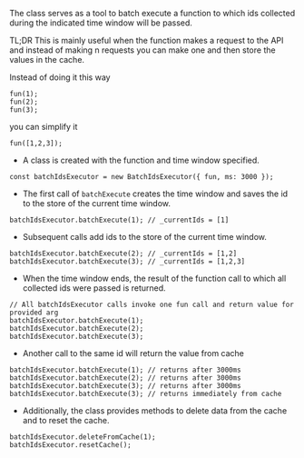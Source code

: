 The class serves as a tool to batch execute a function to which ids collected during the indicated time window will be passed.

TL;DR
This is mainly useful when the function makes a request to the API and instead of making n requests you can make one and then store the values in the cache.

Instead of doing it this way

```
fun(1);
fun(2);
fun(3);
```

you can simplify it

```
fun([1,2,3]);
```

- A class is created with the function and time window specified.

```
const batchIdsExecutor = new BatchIdsExecutor({ fun, ms: 3000 });
```

- The first call of `batchExecute` creates the time window and saves the id to the store of the current time window.

```
batchIdsExecutor.batchExecute(1); // _currentIds = [1]
```

- Subsequent calls add ids to the store of the current time window.

```
batchIdsExecutor.batchExecute(2); // _currentIds = [1,2]
batchIdsExecutor.batchExecute(3); // _currentIds = [1,2,3]
```

- When the time window ends, the result of the function call to which all collected ids were passed is returned.

```
// All batchIdsExecutor calls invoke one fun call and return value for provided arg
batchIdsExecutor.batchExecute(1);
batchIdsExecutor.batchExecute(2);
batchIdsExecutor.batchExecute(3);
```

- Another call to the same id will return the value from cache

```
batchIdsExecutor.batchExecute(1); // returns after 3000ms
batchIdsExecutor.batchExecute(2); // returns after 3000ms
batchIdsExecutor.batchExecute(3); // returns after 3000ms
batchIdsExecutor.batchExecute(3); // returns immediately from cache
```

- Additionally, the class provides methods to delete data from the cache and to reset the cache.

```
batchIdsExecutor.deleteFromCache(1);
batchIdsExecutor.resetCache();
```
